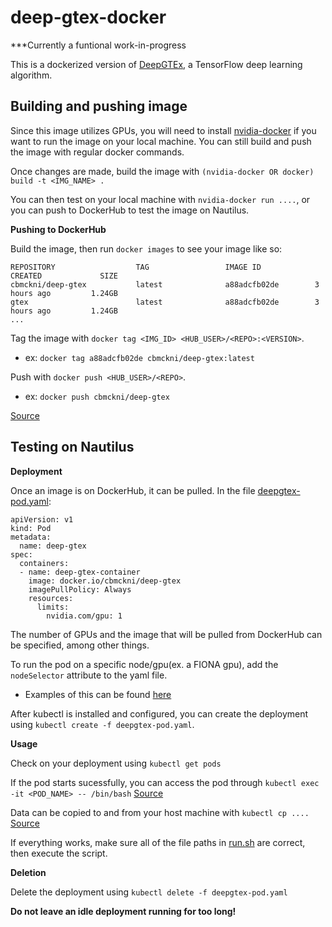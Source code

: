# deep-gtex-docker

***Currently a funtional work-in-progress

This is a dockerized version of [DeepGTEx](https://github.com/ctargon/DeepGTEx), a TensorFlow deep learning algorithm. 

## Building and pushing image

Since this image utilizes GPUs, you will need to install [nvidia-docker](https://github.com/NVIDIA/nvidia-docker) if you want to run the image on your local machine. You can still build and push the image with regular docker commands.

Once changes are made, build the image with ```(nvidia-docker OR docker) build -t <IMG_NAME> .```

You can then test on your local machine with ```nvidia-docker run ....```, or you can push to DockerHub to test the image on Nautilus.

**Pushing to DockerHub**

Build the image, then run ```docker images``` to see your image like so:
```
REPOSITORY                  TAG                 IMAGE ID            CREATED             SIZE
cbmckni/deep-gtex           latest              a88adcfb02de        3 hours ago         1.24GB
gtex                        latest              a88adcfb02de        3 hours ago         1.24GB
...
```

Tag the image with ```docker tag <IMG_ID> <HUB_USER>/<REPO>:<VERSION>```.
 - ex: ```docker tag a88adcfb02de cbmckni/deep-gtex:latest```
 
Push with ```docker push <HUB_USER>/<REPO>```.
 - ex: ```docker push cbmckni/deep-gtex```

[Source](https://ropenscilabs.github.io/r-docker-tutorial/04-Dockerhub.html)
 
## Testing on Nautilus

**Deployment**

Once an image is on DockerHub, it can be pulled. In the file [deepgtex-pod.yaml](https://github.com/cbmckni/deep-gtex-docker/blob/master/deepgtex-pod.yaml):
```
apiVersion: v1
kind: Pod
metadata:
  name: deep-gtex
spec:
  containers:
  - name: deep-gtex-container
    image: docker.io/cbmckni/deep-gtex
    imagePullPolicy: Always
    resources:
      limits:
        nvidia.com/gpu: 1
```

The number of GPUs and the image that will be pulled from DockerHub can be specified, among other things.

To run the pod on a specific node/gpu(ex. a FIONA gpu), add the ```nodeSelector``` attribute to the yaml file.
 - Examples of this can be found [here](https://kubernetes.io/docs/concepts/configuration/assign-pod-node/)

After kubectl is installed and configured, you can create the deployment using ```kubectl create -f deepgtex-pod.yaml```. 

**Usage**

Check on your deployment using ```kubectl get pods```

If the pod starts sucessfully, you can access the pod through ```kubectl exec -it <POD_NAME> -- /bin/bash``` [Source](https://kubernetes.io/docs/tasks/debug-application-cluster/get-shell-running-container/)

Data can be copied to and from your host machine with ```kubectl cp ....``` [Source](https://medium.com/@nnilesh7756/copy-directories-and-files-to-and-from-kubernetes-container-pod-19612fa74660)

If everything works, make sure all of the file paths in [run.sh](https://github.com/cbmckni/deep-gtex-docker/blob/master/run.sh) are correct, then execute the script.

**Deletion**

Delete the deployment using ```kubectl delete -f deepgtex-pod.yaml``` 

**Do not leave an idle deployment running for too long!**
